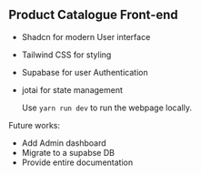 ## Product Catalogue Front-end
- Shadcn for modern User interface
- Tailwind CSS for styling
- Supabase for user Authentication
- jotai for state management

	Use `yarn run dev` to run the webpage locally.

Future works:
- Add Admin dashboard
- Migrate to a supabse DB
- Provide entire documentation
